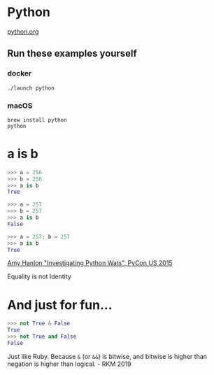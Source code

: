 # Python

[python.org](http://python.org)

## Run these examples yourself

### docker

```
./launch python
```

### macOS
```
brew install python
python
```


# a is b

```python
>>> a = 256
>>> b = 256
>>> a is b
True

>>> a = 257
>>> b = 257
>>> a is b
False

>>> a = 257; b = 257
>>> a is b
True
```
[Amy Hanlon "Investigating Python Wats", PyCon US 2015](www.youtube.com/watch?v=sH4XF6pKKmk)

Equality is not Identity

# And just for fun...

```python
>>> not True & False
True
>>> not True and False
False
```

Just like Ruby. Because `&` (or `&&`) is bitwise, and bitwise is higher than negation is higher than logical. - RKM 2019

